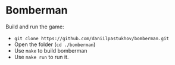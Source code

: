 # Bomberman
Build and run the game:
- `git clone https://github.com/daniilpastukhov/bomberman.git`
- Open the folder (`cd ./bomberman`)
- Use `make` to build bomberman
- Use `make run` to run it.

